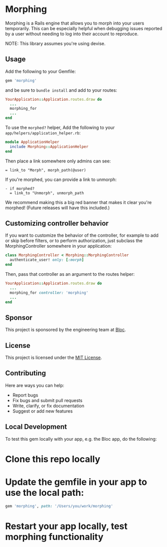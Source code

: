 # Morphing

Morphing is a Rails engine that allows you to morph into your users temporarily. This can be especially helpful when debugging issues reported by a user without needing to log into their account to reproduce.

NOTE: This library assumes you're using devise.

## Usage

Add the following to your Gemfile:

```ruby
gem 'morphing'
```

and be sure to ```bundle install``` and add to your routes:

```ruby
YourApplication::Application.routes.draw do
  ...
  morphing_for
  ...
end
```

To use the ```morphed?``` helper, Add the following to your ```app/helpers/application_helper.rb```:

```ruby
module ApplicationHelper
  include Morphing::ApplicationHelper
end
```

Then place a link somewhere only admins can see:

```
= link_to "Morph", morph_path(@user)
```

If you're morphed, you can provide a link to unmorph:

```haml
- if morphed?
  = link_to "Unmorph", unmorph_path
```

We recommend making this a big red banner that makes it clear you're morphed! (Future releases will have this included.)

## Customizing controller behavior

If you want to customize the behavior of the controller, for example to add or skip before filters, or to perform authorization, just subclass the MorphingController somewhere in your application:

```ruby
class MorphingController < Morphing::MorphingController
  authenticate_user! only: [:morph]
end
```

Then, pass that controller as an argument to the routes helper:

```ruby
YourApplication::Application.routes.draw do
  ...
  morphing_for controller: 'morphing'
  ...
end
```

## Sponsor

This project is sponsored by the engineering team at [Bloc](https://www.bloc.io).

## License

This project is licensed under the [MIT License](MIT-LICENSE).

## Contributing

Here are ways you can help:

- Report bugs
- Fix bugs and submit pull requests
- Write, clarify, or fix documentation
- Suggest or add new features

## Local Development

To test this gem locally with your app, e.g. the Bloc app, do the following:
# Clone this repo locally
# Update the gemfile in your app to use the local path:
```ruby
gem 'morphing', path: '/Users/you/work/morphing'
```
# Restart your app locally, test morphing functionality
